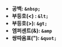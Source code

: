 - **공백: `&nbsp;`**
- **부등호(<) : `&lt;`**
- **부등호(>): `&gt;`**
- **엠퍼센트(&): `&amp`**
- **쌍따옴표("): `&quot;`**

